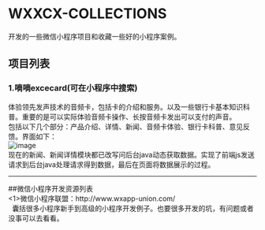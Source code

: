 # WXXCX-COLLECTIONS
开发的一些微信小程序项目和收藏一些好的小程序案例。<br>
## 项目列表
### 1.嘀嘀excecard(可在小程序中搜索)
  体验领先发声技术的音频卡，包括卡的介绍和服务。以及一些银行卡基本知识科普。重要的是可以实际体验音频卡操作、长按音频卡发出可以支付的声音。<br>
包括以下几个部分：产品介绍、详情、新闻、音频卡体验、银行卡科普、意见反馈。界面如下：<br>
![image](https://github.com/xianSkyKing/WXXCX-COLLECTIONS/blob/master/xcx_imgs/DD-excecard/ddexcecard-index.png) <br>
现在的新闻、新闻详情模块都已改写问后台java动态获取数据。实现了前端js发送请求到后台java处理请求得到数据，最后在页面将数据展示的过程。
<br>
<hr>
##微信小程序开发资源列表<br>
<1>微信小程序联盟：http://www.wxapp-union.com/ <br>
   囊括很多小程序新手到高级的小程序开发例子。也要很多开发的坑，有问题或者没事可以去看看。
